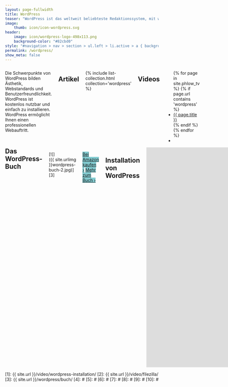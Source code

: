 ```yaml
---
layout: page-fullwidth
title: WordPress
teaser: "WordPress ist das weltweit beliebteste Redaktionssystem, mit welchem Sie leicht eine Website aufbauen und betreuen können. Ob als Firmen-Website, Profil-Seite, Blog oder für Ihr Geschäft: <strong>WordPress ist ein Allroundtalent.</strong> Eine Programmiersprache müssen Sie nicht lernen. Denn die Konstruktion der Website übernimmt WordPress. Das Phlow Magazin hilft Ihnen bei der <a href='{{ site.url }}/video/wordpress-installation/'>Installation</a> und stellt Ihnen die besten <a href='{{ site.url }}/wordpress/plugins/'>WordPress Erweiterungen</a> und <a href='{{ site.url }}/wordpress/themes/'>Themes</a> vor."
image:
    thumb: icon/icon-wordpress.svg
header:
    image: icon/wordpress-logo-498x113.png
    background-color: "#82cbd0"
style: "#navigation > nav > section > ul.left > li.active > a { background: #82cbd0; color: #fff; }"
permalink: /wordpress/
show_meta: false
---
```


<div class="row">
<div class="small-6 columns" markdown="1">

Die Schwerpunkte von WordPress bilden Ästhetik, Webstandards und Benutzerfreundlichkeit. WordPress ist kostenlos nutzbar und einfach zu installieren. WordPress ermöglicht Ihnen einen professionellen Webauftritt.



## Artikel

{% include list-collection.html collection='wordpress' %}


## Videos

<ul class="side-nav">
  {% for page in site.phlow_tv %}
    {% if page.url contains 'wordpress' %}
    <li><a href="{{ site.url }}{{ page.url }}">{{ page.title }}</a></li>
    {% endif %}
  {% endfor %}
  <li>&nbsp;</li>
</ul>

</div><!-- /.small-6.columns -->
<div class="small-6 columns" markdown="1">
<h2 style="margin-top: 0;">Das WordPress-Buch</h2>

[![]({{ site.urlimg }}wordpress-buch-2.jpg)][3]

<a style="background: #82cbd0;" class="shadow-black button radius" href="http://www.amazon.de/gp/product/3955618609/ref=as_li_tl?ie=UTF8&camp=1638&creative=19454&creativeASIN=3955618609&linkCode=as2&tag=phlow-21&linkId=2MZKAARU43DMJ637">Bei Amazon kaufen ›</a>
<a style="background: #82cbd0;" class="shadow-black button radius" href="{{ site.url }}/wordpress/buch/">Mehr zum Buch ›</a>

## Installation von WordPress

<div class="flex-video"><iframe width="1280" height="720" src="https://www.youtube.com/embed/lW820hNkXrI" frameborder="0" allowfullscreen></iframe></div><!-- /.flex-video -->

<a style="background: #82cbd0;" class="shadow-black button radius" href="{{ site.url }}/video/wordpress-installation/">Mehr Informationen ›</a>


## Dateien hochladen mit dem FTP-Programm Filezilla

<div class="flex-video"><iframe width='970' height='546' src='//www.youtube.com/embed/ystpUgSaPrA' frameborder='0' allowfullscreen></iframe></div><!-- /.flex-video -->


[Mehr Informationen ›][2]
{: .button.radius.success }


</div><!-- /.small-6.columns -->
</div><!-- /.row -->


 [1]: {{ site.url }}/video/wordpress-installation/
 [2]: {{ site.url }}/video/filezilla/
 [3]: {{ site.url }}/wordpress/buch/
 [4]: #
 [5]: #
 [6]: #
 [7]: #
 [8]: #
 [9]: #
 [10]: #